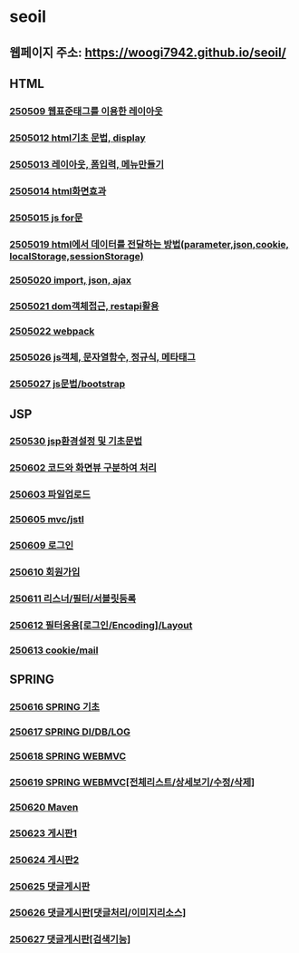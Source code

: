 # seoil
## 웹페이지 주소: https://woogi7942.github.io/seoil/
## HTML
### <a href="https://github.com/woogi7942/seoil/tree/main/htmlwork/250509">250509 웹표준태그를 이용한 레이아웃</a>
### <a href="https://github.com/woogi7942/seoil/tree/main/htmlwork/250512">2505012 html기초 문법, display</a>
### <a href="https://github.com/woogi7942/seoil/tree/main/htmlwork/250513">2505013 레이아웃, 폼입력, 메뉴만들기</a>
### <a href="https://github.com/woogi7942/seoil/tree/main/htmlwork/250514">2505014 html화면효과</a>
### <a href="https://github.com/woogi7942/seoil/tree/main/htmlwork/250515">2505015 js for문</a>
### <a href="https://github.com/woogi7942/seoil/blob/main/htmlwork/250519">2505019 html에서 데이터를 전달하는 방법(parameter,json,cookie, localStorage,sessionStorage)</a>
### <a href="https://github.com/woogi7942/seoil/tree/main/htmlwork/250520">2505020 import, json, ajax</a></a>
### <a href="https://github.com/woogi7942/seoil/tree/main/htmlwork/250521">2505021 dom객체접근, restapi활용</a>
### <a href="https://github.com/woogi7942/seoil/tree/main/htmlwork/250522">2505022 webpack</a>
### <a href="https://github.com/woogi7942/seoil/tree/main/htmlwork/250526">2505026 js객체, 문자열함수, 정규식, 메타태그</a>
### <a href="https://github.com/woogi7942/seoil/tree/main/htmlwork/250527">2505027 js문법/bootstrap</a>

## JSP
### <a href="https://github.com/woogi7942/seoil/tree/main/jsp/250530">250530 jsp환경설정 및 기초문법</a>
### <a href="https://github.com/woogi7942/seoil/tree/main/jsp/250602">250602 코드와 화면뷰 구분하여 처리</a>
### <a href="https://github.com/woogi7942/seoil/tree/main/jsp/250603">250603 파일업로드</a>
### <a href="https://github.com/woogi7942/seoil/tree/main/jsp/250605">250605 mvc/jstl</a>
### <a href="https://github.com/woogi7942/seoil/tree/main/jsp/250609">250609 로그인</a>
### <a href="https://github.com/woogi7942/seoil/tree/main/jsp/250610">250610 회원가입</a>
### <a href="https://github.com/woogi7942/seoil/tree/main/jsp/250611">250611 리스너/필터/서블릿등록</a>
### <a href="https://github.com/woogi7942/seoil/tree/main/jsp/250612">250612 필터응용[로그인/Encoding]/Layout</a>
### <a href="https://github.com/woogi7942/seoil/tree/main/jsp/250613">250613 cookie/mail</a>

## SPRING
### <a href="https://github.com/woogi7942/seoil/tree/main/spring/250616">250616 SPRING 기초</a>
### <a href="https://github.com/woogi7942/seoil/tree/main/spring/250617">250617 SPRING DI/DB/LOG</a>
### <a href="https://github.com/woogi7942/seoil/tree/main/spring/250618">250618 SPRING WEBMVC</a>
### <a href="https://github.com/woogi7942/seoil/tree/main/spring/250619">250619 SPRING WEBMVC[전체리스트/상세보기/수정/삭제]</a>
### <a href="https://github.com/woogi7942/seoil/tree/main/spring/250620">250620 Maven</a>
### <a href="https://github.com/woogi7942/seoil/tree/main/spring/250623">250623 게시판1</a>
### <a href="https://github.com/woogi7942/seoil/tree/main/spring/250624">250624 게시판2</a>
### <a href="https://github.com/woogi7942/seoil/tree/main/spring/250625">250625 댓글게시판</a>
### <a href="https://github.com/woogi7942/seoil/tree/main/spring/250626">250626 댓글게시판[댓글처리/이미지리소스]</a>
### <a href="https://github.com/woogi7942/seoil/tree/main/spring/250627">250627 댓글게시판[검색기능]</a>




